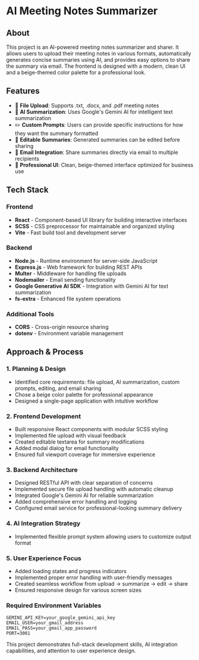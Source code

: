 
# AI Meeting Notes Summarizer

## About

This project is an AI-powered meeting notes summarizer and sharer. It allows users to upload their meeting notes in various formats, automatically generates concise summaries using AI, and provides easy options to share the summary via email. The frontend is designed with a modern, clean UI and a beige-themed color palette for a professional look.

## Features

- 📄 **File Upload**: Supports .txt, .docx, and .pdf meeting notes
- 🤖 **AI Summarization**: Uses Google's Gemini AI for intelligent text summarization
- ✏️ **Custom Prompts**: Users can provide specific instructions for how they want the summary formatted
- 📝 **Editable Summaries**: Generated summaries can be edited before sharing
- 📧 **Email Integration**: Share summaries directly via email to multiple recipients
- 🎨 **Professional UI**: Clean, beige-themed interface optimized for business use

## Tech Stack

### Frontend
- **React** - Component-based UI library for building interactive interfaces
- **SCSS** - CSS preprocessor for maintainable and organized styling
- **Vite** - Fast build tool and development server

### Backend
- **Node.js** - Runtime environment for server-side JavaScript
- **Express.js** - Web framework for building REST APIs
- **Multer** - Middleware for handling file uploads
- **Nodemailer** - Email sending functionality
- **Google Generative AI SDK** - Integration with Gemini AI for text summarization
- **fs-extra** - Enhanced file system operations

### Additional Tools
- **CORS** - Cross-origin resource sharing
- **dotenv** - Environment variable management

## Approach & Process

### 1. **Planning & Design**
- Identified core requirements: file upload, AI summarization, custom prompts, editing, and email sharing
- Chose a beige color palette for professional appearance
- Designed a single-page application with intuitive workflow

### 2. **Frontend Development**
- Built responsive React components with modular SCSS styling
- Implemented file upload with visual feedback
- Created editable textarea for summary modifications
- Added modal dialog for email functionality
- Ensured full viewport coverage for immersive experience

### 3. **Backend Architecture**
- Designed RESTful API with clear separation of concerns
- Implemented secure file upload handling with automatic cleanup
- Integrated Google's Gemini AI for reliable summarization
- Added comprehensive error handling and logging
- Configured email service for professional-looking summary delivery

### 4. **AI Integration Strategy**
- Implemented flexible prompt system allowing users to customize output format

### 5. **User Experience Focus**
- Added loading states and progress indicators
- Implemented proper error handling with user-friendly messages
- Created seamless workflow from upload → summarize → edit → share
- Ensured responsive design for various screen sizes

### Required Environment Variables

```env
GEMINI_API_KEY=your_google_gemini_api_key
EMAIL_USER=your_gmail_address
EMAIL_PASS=your_gmail_app_password
PORT=3001
```

This project demonstrates full-stack development skills, AI integration capabilities, and attention to user experience design.
